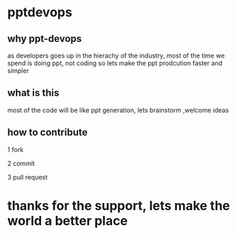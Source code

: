 # pptdevops
## why ppt-devops
as developers goes up in the hierachy of the industry, most of the time we spend is doing ppt, not coding
so lets make the ppt prodcution faster and simpler
## what is this
most of the code will be like ppt generation, lets brainstorm ,welcome ideas
## how to contribute
1 fork

2 commit 

3 pull request

# thanks for the support, lets make the world a better place
